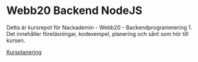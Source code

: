 # Webb20 Backend NodeJS

Detta är kursrepot för Nackademin - Webb20 - Backendprogrammering 1. Det innehåller föreläsningar, kodexempel, planering och sånt som hör till kursen.

[Kursplanering](https://docs.google.com/document/d/1eMb22BbXzRT3dA75SrzF5bggyTwocUERneXBOGpBqGU/edit?usp=sharing)
